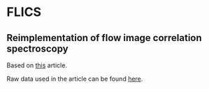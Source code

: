 # FLICS
## Reimplementation of flow image correlation spectroscopy

Based on [this](https://www.nature.com/articles/srep07341) article.

Raw data used in the article can be found [here](https://www.dropbox.com/s/y1o652z1djpcjz6/f03_x5_4p36fps-Ch1.tif?dl=0).
